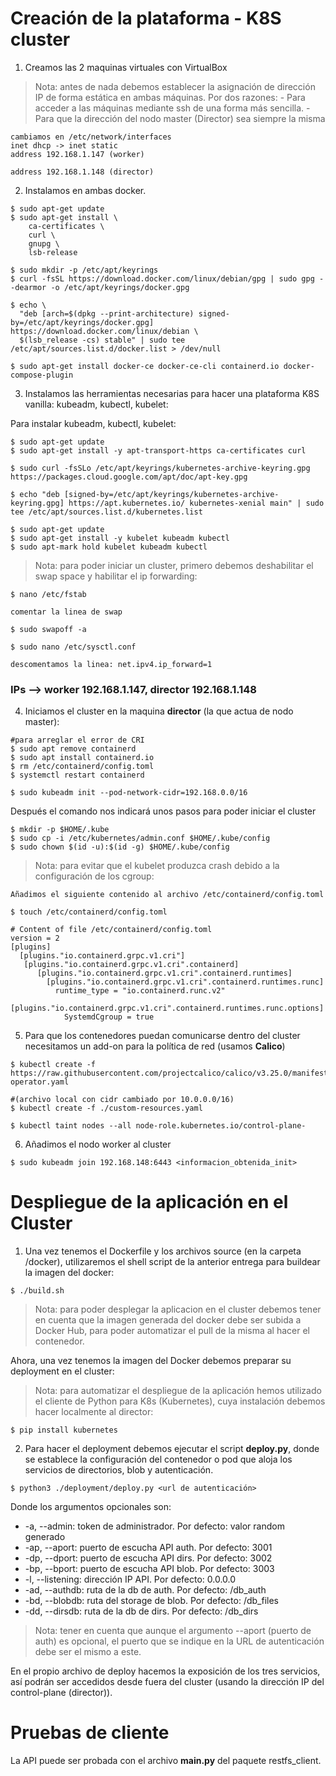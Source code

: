 # Creación de la plataforma - K8S cluster

1. Creamos las 2 maquinas virtuales con VirtualBox

>Nota: antes de nada debemos establecer la asignación de dirección IP de forma estática en ambas máquinas. Por dos razones:
    - Para acceder a las máquinas mediante ssh de una forma más sencilla.
    - Para que la dirección del nodo master (Director) sea siempre la misma

```
cambiamos en /etc/network/interfaces
inet dhcp -> inet static
address 192.168.1.147 (worker)

address 192.168.1.148 (director)
```

2. Instalamos en ambas docker.

```
$ sudo apt-get update
$ sudo apt-get install \
    ca-certificates \
    curl \
    gnupg \
    lsb-release

$ sudo mkdir -p /etc/apt/keyrings
$ curl -fsSL https://download.docker.com/linux/debian/gpg | sudo gpg --dearmor -o /etc/apt/keyrings/docker.gpg

$ echo \
  "deb [arch=$(dpkg --print-architecture) signed-by=/etc/apt/keyrings/docker.gpg] https://download.docker.com/linux/debian \
  $(lsb_release -cs) stable" | sudo tee /etc/apt/sources.list.d/docker.list > /dev/null

$ sudo apt-get install docker-ce docker-ce-cli containerd.io docker-compose-plugin
```

3. Instalamos las herramientas necesarias para hacer una plataforma K8S vanilla: kubeadm, kubectl, kubelet:

Para instalar kubeadm, kubectl, kubelet:

```
$ sudo apt-get update
$ sudo apt-get install -y apt-transport-https ca-certificates curl

$ sudo curl -fsSLo /etc/apt/keyrings/kubernetes-archive-keyring.gpg https://packages.cloud.google.com/apt/doc/apt-key.gpg

$ echo "deb [signed-by=/etc/apt/keyrings/kubernetes-archive-keyring.gpg] https://apt.kubernetes.io/ kubernetes-xenial main" | sudo tee /etc/apt/sources.list.d/kubernetes.list

$ sudo apt-get update
$ sudo apt-get install -y kubelet kubeadm kubectl
$ sudo apt-mark hold kubelet kubeadm kubectl
```

> Nota: para poder iniciar un cluster, primero debemos deshabilitar el swap space y habilitar el ip forwarding:

```
$ nano /etc/fstab

comentar la linea de swap

$ sudo swapoff -a
```

```
$ sudo nano /etc/sysctl.conf

descomentamos la linea: net.ipv4.ip_forward=1
```
### IPs --> worker 192.168.1.147, director 192.168.1.148

4. Iniciamos el cluster en la maquina **director** (la que actua de nodo master):

```
#para arreglar el error de CRI
$ sudo apt remove containerd
$ sudo apt install containerd.io
$ rm /etc/containerd/config.toml
$ systemctl restart containerd

$ sudo kubeadm init --pod-network-cidr=192.168.0.0/16
```

Después el comando nos indicará unos pasos para poder iniciar el cluster

```
$ mkdir -p $HOME/.kube
$ sudo cp -i /etc/kubernetes/admin.conf $HOME/.kube/config 
$ sudo chown $(id -u):$(id -g) $HOME/.kube/config
```

> Nota: para evitar que el kubelet produzca crash debido a la configuración de los cgroup:

```
Añadimos el siguiente contenido al archivo /etc/containerd/config.toml

$ touch /etc/containerd/config.toml

# Content of file /etc/containerd/config.toml
version = 2
[plugins]
  [plugins."io.containerd.grpc.v1.cri"]
   [plugins."io.containerd.grpc.v1.cri".containerd]
      [plugins."io.containerd.grpc.v1.cri".containerd.runtimes]
        [plugins."io.containerd.grpc.v1.cri".containerd.runtimes.runc]
          runtime_type = "io.containerd.runc.v2"
          [plugins."io.containerd.grpc.v1.cri".containerd.runtimes.runc.options]
            SystemdCgroup = true
```

5. Para que los contenedores puedan comunicarse dentro del cluster necesitamos un add-on para la política de red (usamos **Calico**)

```
$ kubectl create -f https://raw.githubusercontent.com/projectcalico/calico/v3.25.0/manifests/tigera-operator.yaml

#(archivo local con cidr cambiado por 10.0.0.0/16)
$ kubectl create -f ./custom-resources.yaml

$ kubectl taint nodes --all node-role.kubernetes.io/control-plane-
```

6. Añadimos el nodo worker al cluster

```
$ sudo kubeadm join 192.168.148:6443 <informacion_obtenida_init>
```

# Despliegue de la aplicación en el Cluster

1. Una vez tenemos el Dockerfile y los archivos source (en la carpeta /docker), utilizaremos el shell script de la anterior entrega para buildear la imagen del docker:

```
$ ./build.sh
```

> Nota: para poder desplegar la aplicacion en el cluster debemos tener en cuenta que la imagen generada del docker debe ser subida a Docker Hub, para poder automatizar el pull de la misma al hacer el contenedor.

Ahora, una vez tenemos la imagen del Docker debemos preparar su deployment en el cluster:

> Nota: para automatizar el despliegue de la aplicación hemos utilizado el cliente de Python para K8s (Kubernetes), cuya instalación debemos hacer localmente al director:

```
$ pip install kubernetes
```

2. Para hacer el deployment debemos ejecutar el script **deploy.py**, donde se establece la configuración del contenedor o pod que aloja los servicios de directorios, blob y autenticación.

```
$ python3 ./deployment/deploy.py <url de autenticación> 
```
Donde los argumentos opcionales son:

- -a, --admin: token de administrador. Por defecto: valor random generado 
- -ap, --aport: puerto de escucha API auth. Por defecto: 3001
- -dp, --dport: puerto de escucha API dirs. Por defecto: 3002
- -bp, --bport: puerto de escucha API blob. Por defecto: 3003
- -l, --listening: dirección IP API. Por defecto: 0.0.0.0
- -ad, --authdb: ruta de la db de auth. Por defecto: /db_auth
- -bd, --blobdb: ruta del storage de blob. Por defecto: /db_files
- -dd, --dirsdb: ruta de la db de dirs. Por defecto: /db_dirs

> Nota: tener en cuenta que aunque el argumento --aport (puerto de auth) es opcional, el puerto que se indique en la URL de autenticación debe ser el mismo a este.

En el propio archivo de deploy hacemos la exposición de los tres servicios, así podrán ser accedidos desde fuera del cluster (usando la dirección IP del control-plane (director)).

# Pruebas de cliente

La API puede ser probada con el archivo **main.py** del paquete restfs_client. 




